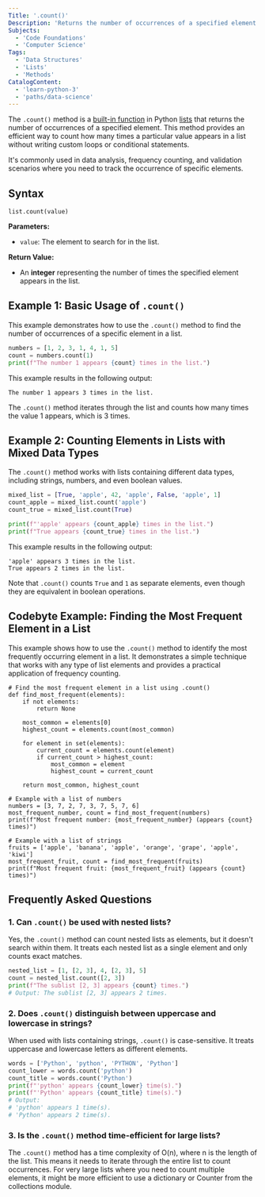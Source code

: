 ```yaml
---
Title: '.count()'
Description: 'Returns the number of occurrences of a specified element in a list.'
Subjects:
  - 'Code Foundations'
  - 'Computer Science'
Tags:
  - 'Data Structures'
  - 'Lists'
  - 'Methods'
CatalogContent:
  - 'learn-python-3'
  - 'paths/data-science'
---
```


The `.count()` method is a [built-in function](https://www.codecademy.com/resources/docs/python/built-in-functions) in Python [lists](https://www.codecademy.com/resources/docs/python/lists) that returns the number of occurrences of a specified element. This method provides an efficient way to count how many times a particular value appears in a list without writing custom loops or conditional statements. 

It's commonly used in data analysis, frequency counting, and validation scenarios where you need to track the occurrence of specific elements.

## Syntax

```pseudo
list.count(value)
```

**Parameters:**

- `value`: The element to search for in the list.

**Return Value:**

- An **integer** representing the number of times the specified element appears in the list.

## Example 1: Basic Usage of `.count()`

This example demonstrates how to use the `.count()` method to find the number of occurrences of a specific element in a list.

```py
numbers = [1, 2, 3, 1, 4, 1, 5]
count = numbers.count(1)
print(f"The number 1 appears {count} times in the list.")
```

This example results in the following output:

```shell
The number 1 appears 3 times in the list.
```

The `.count()` method iterates through the list and counts how many times the value 1 appears, which is 3 times.

## Example 2: Counting Elements in Lists with Mixed Data Types

The `.count()` method works with lists containing different data types, including strings, numbers, and even boolean values.

```py
mixed_list = [True, 'apple', 42, 'apple', False, 'apple', 1]
count_apple = mixed_list.count('apple')
count_true = mixed_list.count(True)

print(f"'apple' appears {count_apple} times in the list.")
print(f"True appears {count_true} times in the list.")
```

This example results in the following output:

```shell
'apple' appears 3 times in the list.
True appears 2 times in the list.
```

Note that `.count()` counts `True` and `1` as separate elements, even though they are equivalent in boolean operations.

## Codebyte Example: Finding the Most Frequent Element in a List

This example shows how to use the `.count()` method to identify the most frequently occurring element in a list. It demonstrates a simple technique that works with any type of list elements and provides a practical application of frequency counting.

```codebyte/python
# Find the most frequent element in a list using .count()
def find_most_frequent(elements):
    if not elements:
        return None
        
    most_common = elements[0]
    highest_count = elements.count(most_common)
    
    for element in set(elements):
        current_count = elements.count(element)
        if current_count > highest_count:
            most_common = element
            highest_count = current_count
    
    return most_common, highest_count

# Example with a list of numbers
numbers = [3, 7, 2, 7, 3, 7, 5, 7, 6]
most_frequent_number, count = find_most_frequent(numbers)
print(f"Most frequent number: {most_frequent_number} (appears {count} times)")

# Example with a list of strings
fruits = ['apple', 'banana', 'apple', 'orange', 'grape', 'apple', 'kiwi']
most_frequent_fruit, count = find_most_frequent(fruits)
print(f"Most frequent fruit: {most_frequent_fruit} (appears {count} times)")
```

## Frequently Asked Questions

### 1. Can `.count()` be used with nested lists?

Yes, the `.count()` method can count nested lists as elements, but it doesn't search within them. It treats each nested list as a single element and only counts exact matches.

```py
nested_list = [1, [2, 3], 4, [2, 3], 5]
count = nested_list.count([2, 3])
print(f"The sublist [2, 3] appears {count} times.")
# Output: The sublist [2, 3] appears 2 times.
```

### 2. Does `.count()` distinguish between uppercase and lowercase in strings?

When used with lists containing strings, `.count()` is case-sensitive. It treats uppercase and lowercase letters as different elements.

```py
words = ['Python', 'python', 'PYTHON', 'Python']
count_lower = words.count('python')
count_title = words.count('Python')
print(f"'python' appears {count_lower} time(s).")
print(f"'Python' appears {count_title} time(s).")
# Output:
# 'python' appears 1 time(s).
# 'Python' appears 2 time(s).
```
### 3. Is the `.count()` method time-efficient for large lists?

The `.count()` method has a time complexity of O(n), where n is the length of the list. This means it needs to iterate through the entire list to count occurrences. For very large lists where you need to count multiple elements, it might be more efficient to use a dictionary or Counter from the collections module.
